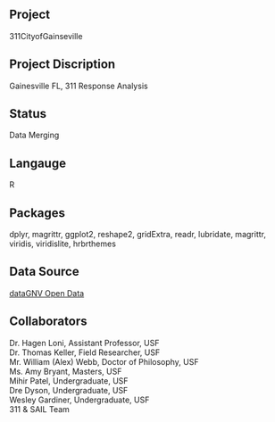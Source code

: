 Project
--------
311CityofGainseville

Project Discription
--------------------
Gainesville FL, 311 Response Analysis

Status
---------
Data Merging

Langauge
---------
R

Packages
--------
dplyr, magrittr, ggplot2, reshape2, gridExtra, readr, lubridate, magrittr, viridis, viridislite, hrbrthemes

Data Source
------------
[dataGNV Open Data](https://data.cityofgainesville.org/Community-Model/311-Service-Requests-myGNV-/78uv-94ar)

Collaborators
------------
Dr. Hagen Loni, Assistant Professor, USF  
Dr. Thomas Keller, Field Researcher, USF    
Mr. William (Alex) Webb, Doctor of Philosophy, USF      
Ms. Amy Bryant, Masters, USF       
Mihir Patel, Undergraduate, USF       
Dre Dyson, Undergraduate, USF    
Wesley Gardiner, Undergraduate, USF    
311 & SAIL Team
